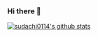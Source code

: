 ### Hi there 👋

[![sudachi0114's github stats](https://github-readme-stats.vercel.app/api?username=sudachi0114)](https://github.com/anuraghazra/github-readme-stats)


<!--
**sudachi0114/sudachi0114** is a ✨ _special_ ✨ repository because its `README.md` (this file) appears on your GitHub profile.

Here are some ideas to get you started:

- 🔭 I’m currently working on ...
- 🌱 I’m currently learning ...
- 👯 I’m looking to collaborate on ...
- 🤔 I’m looking for help with ...
- 💬 Ask me about ...
- 📫 How to reach me: ...
- 😄 Pronouns: ...
- ⚡ Fun fact: ...
-->
